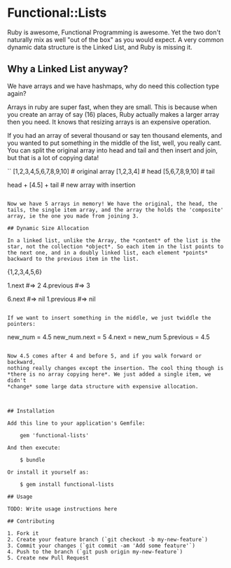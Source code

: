 # Functional::Lists

Ruby is awesome, Functional Programming is awesome. Yet the two don't
naturally mix as well "out of the box" as you would expect. A very
common dynamic data structure is the Linked List, and Ruby is missing
it.

## Why a Linked List anyway?

We have arrays and we have hashmaps, why do need this collection type
again?

Arrays in ruby are super fast, when they are small. This is because when
you create an array of say (16) places, Ruby actually makes a larger
array then you need. It knows that resizing arrays is an expensive
operation.

If you had an array of several thousand or say ten thousand elements,
and you wanted to put something in the middle of the list, well, you
really cant. You can split the original array into head and tail and
then insert and join, but that is a lot of copying data!

``
[1,2,3,4,5,6,7,8,9,10] # original array
[1,2,3,4]              # head
[5,6,7,8,9,10]         # tail

head + [4.5] + tail    # new array with insertion
```

Now we have 5 arrays in memory! We have the original, the head, the
tails, the single item array, and the array the holds the 'composite'
array, ie the one you made from joining 3.

## Dynamic Size Allocation

In a linked list, unlike the Array, the *content* of the list is the
star, not the collection *object*. So each item in the list points to
the next one, and in a doubly linked list, each element *points*
backward to the previous item in the list.

```
{1,2,3,4,5,6}

1.next     #=> 2
4.previous #=> 3

6.next     #=> nil
1.previous #=> nil
```

If we want to insert something in the middle, we just twiddle the
pointers:

```
new_num = 4.5
new_num.next = 5
4.next = new_num
5.previous = 4.5
```

Now 4.5 comes after 4 and before 5, and if you walk forward or backward,
nothing really changes except the insertion. The cool thing though is
*there is no array copying here*. We just added a single item, we didn't
*change* some large data structure with expensive allocation.



## Installation

Add this line to your application's Gemfile:

    gem 'functional-lists'

And then execute:

    $ bundle

Or install it yourself as:

    $ gem install functional-lists

## Usage

TODO: Write usage instructions here

## Contributing

1. Fork it
2. Create your feature branch (`git checkout -b my-new-feature`)
3. Commit your changes (`git commit -am 'Add some feature'`)
4. Push to the branch (`git push origin my-new-feature`)
5. Create new Pull Request

